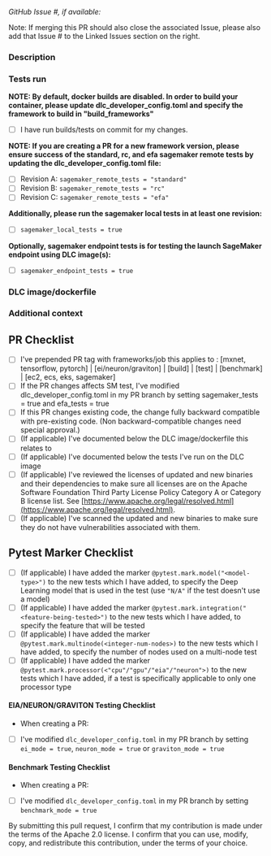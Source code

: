 *GitHub Issue #, if available:*

Note: If merging this PR should also close the associated Issue, please also add that Issue # to the Linked Issues section on the right. 



### Description

### Tests run

**NOTE: By default, docker builds are disabled. In order to build your container, please update dlc_developer_config.toml and specify the framework to build in "build_frameworks"**
- [ ] I have run builds/tests on commit <INSERT COMMIT ID> for my changes.

**NOTE: If you are creating a PR for a new framework version, please ensure success of the standard, rc, and efa sagemaker remote tests by updating the dlc_developer_config.toml file:**

- [ ] Revision A: `sagemaker_remote_tests = "standard"`
- [ ] Revision B: `sagemaker_remote_tests = "rc"`
- [ ] Revision C: `sagemaker_remote_tests = "efa"`

**Additionally, please run the sagemaker local tests in at least one revision:**
- [ ] `sagemaker_local_tests = true`

**Optionally, sagemaker endpoint tests is for testing the launch SageMaker endpoint using DLC image(s):**
- [ ] `sagemaker_endpoint_tests = true`

### DLC image/dockerfile

### Additional context

## PR Checklist
- [ ] I've prepended PR tag with frameworks/job this applies to : [mxnet, tensorflow, pytorch] | [ei/neuron/graviton] | [build] | [test] | [benchmark] | [ec2, ecs, eks, sagemaker]
- [ ] If the PR changes affects SM test, I've modified dlc_developer_config.toml in my PR branch by setting sagemaker_tests = true and efa_tests = true
- [ ] If this PR changes existing code, the change fully backward compatible with pre-existing code. (Non backward-compatible changes need special approval.)
- [ ] (If applicable) I've documented below the DLC image/dockerfile this relates to
- [ ] (If applicable) I've documented below the tests I've run on the DLC image
- [ ] (If applicable) I've reviewed the licenses of updated and new binaries and their dependencies to make sure all licenses are on the Apache Software Foundation Third Party License Policy Category A or Category B license list.  See [https://www.apache.org/legal/resolved.html](https://www.apache.org/legal/resolved.html).
- [ ] (If applicable) I've scanned the updated and new binaries to make sure they do not have vulnerabilities associated with them.

## Pytest Marker Checklist
- [ ] (If applicable) I have added the marker `@pytest.mark.model("<model-type>")` to the new tests which I have added, to specify the Deep Learning model that is used in the test (use `"N/A"` if the test doesn't use a model)
- [ ] (If applicable) I have added the marker `@pytest.mark.integration("<feature-being-tested>")` to the new tests which I have added, to specify the feature that will be tested
- [ ] (If applicable) I have added the marker `@pytest.mark.multinode(<integer-num-nodes>)` to the new tests which I have added, to specify the number of nodes used on a multi-node test
- [ ] (If applicable) I have added the marker `@pytest.mark.processor(<"cpu"/"gpu"/"eia"/"neuron">)` to the new tests which I have added, if a test is specifically applicable to only one processor type

#### EIA/NEURON/GRAVITON Testing Checklist
* When creating a PR:
- [ ] I've modified `dlc_developer_config.toml` in my PR branch by setting `ei_mode = true`, `neuron_mode = true` or `graviton_mode = true`

#### Benchmark Testing Checklist
* When creating a PR:
- [ ] I've modified `dlc_developer_config.toml` in my PR branch by setting `benchmark_mode = true`

By submitting this pull request, I confirm that my contribution is made under the terms of the Apache 2.0 license. I confirm that you can use, modify, copy, and redistribute this contribution, under the terms of your choice.
